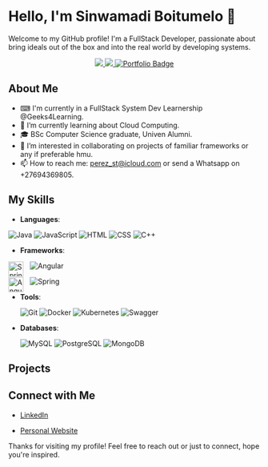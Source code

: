# Hello, I'm Sinwamadi Boitumelo 👋

Welcome to my GitHub profile! I'm a FullStack Developer, passionate about bring ideals out of the box and into the real world by developing systems.

<p align="center">
 <a href="https://linkedin.com/in/boitumelo-sinwamadi/" target="_blank">
  <img src="https://img.shields.io/badge/LinkedIn-0077B5?style=for-the-badge&logo=linkedin&logoColor=white"/>
 </a>
 <a href="https://github.com/Boitumelo-perez" target="_blank">
  <img src="https://img.shields.io/badge/GitHub-000000?style=for-the-badge&logo=github&logoColor=white"/>
 </a>
  <a href="https://boitumelo-perez.github.io/Portfolio/" target="_blank">
  <img src="https://img.shields.io/badge/Portfolio-Visit%20Now-brightgreen?style=for-the-badge&logo=web&logoColor=white" alt="Portfolio Badge"/>
 </a>

</p>

## About Me

- ⌨ I'm currently in a FullStack System Dev Learnership @Geeks4Learning.
- 🌱 I’m currently learning about Cloud Computing.
- 🎓 BSc Computer Science graduate, Univen Alumni.
- 👯 I’m interested in collaborating on projects of familiar frameworks or any if preferable hmu.
- 📫 How to reach me: perez_st@icloud.com or send a Whatsapp on +27694369805.

## My Skills

- **Languages**:
  <!-- Java, JavaScript, HTML, CSS, C++, etc. -->
<p align="left">
 <img src="https://img.shields.io/badge/Java-007396?style=for-the-badge&logo=java&logoColor=white"   alt="Java" />
 <img src="https://img.shields.io/badge/JavaScript-F7DF1E?style=for-the-badge&logo=javascript&logoColor=black" alt="JavaScript" />
 <img src="https://img.shields.io/badge/HTML-E34F26?style=for-the-badge&logo=html5&logoColor=white" alt="HTML" />
 <img src="https://img.shields.io/badge/CSS-1572B6?style=for-the-badge&logo=css3&logoColor=white" alt="CSS" />
 <img src="https://img.shields.io/badge/C++-00599C?style=for-the-badge&logo=cplusplus&logoColor=white" alt="C++" />
</p>

- **Frameworks**:
 <!-- Angular & Spring. -->  
 <p align="left">
  <img align="left" alt="Spring" width="30px" style="padding-right:10px;" src="https://cdn.jsdelivr.net/gh/devicons/devicon/icons/spring/spring-original.svg" />
  <img src="https://img.shields.io/badge/Angular-DD0031?style=for-the-badge&logo=angular&logoColor=white" alt="Angular" />
 </p>
 <p align="left">
  <img align="left" alt="Angular" width="30px" style="padding-right:10px;" src="https://cdn.jsdelivr.net/gh/devicons/devicon/icons/angularjs/angularjs-plain.svg" />
  <img src="https://img.shields.io/badge/Spring-6DB33F?style=for-the-badge&logo=spring&logoColor=white" alt="Spring" />
</p>

- **Tools**:
  <!-- Git, Docker, Kubernetes, Swagger. -->
  <p align="left">
   <img src="https://img.shields.io/badge/Git-F05032?style=for-the-badge&logo=git&logoColor=white" alt="Git"/>
   <img src="https://img.shields.io/badge/Docker-2496ED?style=for-the-badge&logo=docker&logoColor=white" alt="Docker"/>
   <img src="https://img.shields.io/badge/Kubernetes-326CE5?style=for-the-badge&logo=kubernetes&logoColor=white" alt="Kubernetes"/>
   <img src="https://img.shields.io/badge/Swagger-85EA2D?style=for-the-badge&logo=swagger&logoColor=black" alt="Swagger"/>
  </p>

  
- **Databases**:
  <!-- MySQL, PostgreSQL, MongoDB, etc. -->
  <p align="left">
   <img src="https://img.shields.io/badge/MySQL-4479A1?style=for-the-badge&logo=mysql&logoColor=white" alt="MySQL"/>
   <img src="https://img.shields.io/badge/PostgreSQL-336791?style=for-the-badge&logo=postgresql&logoColor=white" alt="PostgreSQL"/>
   <img src="https://img.shields.io/badge/MongoDB-47A248?style=for-the-badge&logo=mongodb&logoColor=white" alt="MongoDB"/>
  </p>

## Projects
<!--
Here are a few projects I've worked on:

- **[Project Name](link-to-project)**: [brief description of the project].
- **[Project Name](link-to-project)**: [brief description of the project].
- **[Project Name](link-to-project)**: [brief description of the project].

## Contributions

I love contributing to open source projects. Here are a few repositories I've contributed to:

- **[Repository Name](link-to-repository)**: [brief description of your contributions].
- **[Repository Name](link-to-repository)**: [brief description of your contributions].
-->
## Connect with Me

- [LinkedIn](www.linkedin.com/in/boitumelo-sinwamadi-4546a6285)
<!-- [Twitter](your-twitter-profile) -->
- [Personal Website](your-website)

Thanks for visiting my profile! Feel free to reach out or just to connect, hope you're inspired.

<!-- -->
